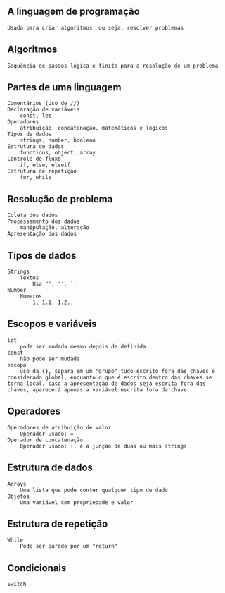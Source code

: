 ## A linguagem de programação
    Usada para criar algoritmos, ou seja, resolver problemas

## Algoritmos
    Sequência de passos lógica e finita para a resolução de um problema

## Partes de uma linguagem
    Comentários (Uso de //)
    Declaração de variáveis
        const, let
    Operadores
        atribuição, concatenação, matemáticos e lógicos
    Tipos de dados
        strings, number, boolean
    Estrutura de dados
        functions, object, array
    Controle de fluxo
        if, else, elseif
    Estrutura de repetição
        for, while

## Resolução de problema
    Coleta dos dados
    Processamento dos dados
        manipulação, alteração
    Apresentação dos dados

## Tipos de dados
    Strings
        Textos
            Usa "", '', ``
    Number
        Numeros
            1, 1.1, 1.2...

## Escopos e variáveis
    let
        pode ser mudada mesmo depois de definida
    const
        não pode ser mudada
    escopo
        uso da {}, separa em um "grupo" tudo escrito fora das chaves é considerado global, enquanto o que é escrito dentro das chaves se torna local. caso a apresentação de dados seja escrita fora das chaves, aparecerá apenas a variável escrita fora da chave.

## Operadores
    Operadores de atribuição de valor
        Operador usado: =
    Operador de concatenação
        Operador usado: +, é a junção de duas ou mais strings

## Estrutura de dados
    Arrays
        Uma lista que pode conter qualquer tipo de dado
    Objetos
        Uma variável com propriedade e valor

## Estrutura de repetição
    While
        Pode ser parado por um "return"

## Condicionais
    Switch
